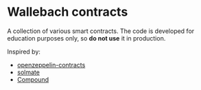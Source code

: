 # Wallebach contracts

A collection of various smart contracts. The code is developed for education purposes only, so **do not use** it in production.

Inspired by:

- [openzeppelin-contracts](https://github.com/OpenZeppelin/openzeppelin-contracts/)
- [solmate](https://github.com/transmissions11/solmate)
- [Compound](https://docs.compound.finance/v2/)
